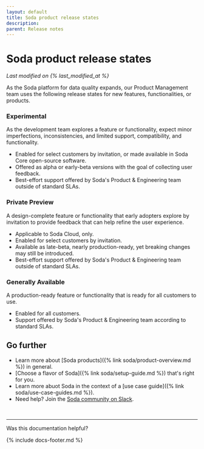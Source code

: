 ```yaml
---
layout: default
title: Soda product release states
description: 
parent: Release notes
---
```


# Soda product release states
*Last modified on {% last_modified_at %}*

As the Soda platform for data quality expands, our Product Management team uses the following release states for new features, functionalities, or products.

### Experimental

As the development team explores a feature or functionality, expect minor imperfections, inconsistencies, and limited support, compatibility, and functionality.

* Enabled for select customers by invitation, or made available in Soda Core open-source software.
* Offered as alpha or early-beta versions with the goal of collecting user feedback.
* Best-effort support offered by Soda's Product & Engineering team outside of standard SLAs.

### Private Preview

A design-complete feature or functionality that early adopters explore by invitation to provide feedback that can help refine the user experience.

* Applicable to Soda Cloud, only.
* Enabled for select customers by invitation.
* Available as late-beta, nearly production-ready, yet breaking changes may still be introduced.
* Best-effort support offered by Soda's Product & Engineering team outside of standard SLAs.

### Generally Available

A production-ready feature or functionality that is ready for all customers to use.

* Enabled for all customers.
* Support offered by Soda's Product & Engineering team according to standard SLAs.


## Go further

* Learn more about [Soda products]({% link soda/product-overview.md %}) in general.
* [Choose a flavor of Soda]({% link soda/setup-guide.md %}) that's right for you.
* Learn more abuot Soda in the context of a [use case guide]({% link soda/use-case-guides.md %}).
* Need help? Join the <a href="https://community.soda.io/slack" target="_blank"> Soda community on Slack</a>.
<br />

---

Was this documentation helpful?

<!-- LikeBtn.com BEGIN -->
<span class="likebtn-wrapper" data-theme="tick" data-i18n_like="Yes" data-ef_voting="grow" data-show_dislike_label="true" data-counter_zero_show="true" data-i18n_dislike="No"></span>
<script>(function(d,e,s){if(d.getElementById("likebtn_wjs"))return;a=d.createElement(e);m=d.getElementsByTagName(e)[0];a.async=1;a.id="likebtn_wjs";a.src=s;m.parentNode.insertBefore(a, m)})(document,"script","//w.likebtn.com/js/w/widget.js");</script>
<!-- LikeBtn.com END -->

{% include docs-footer.md %}